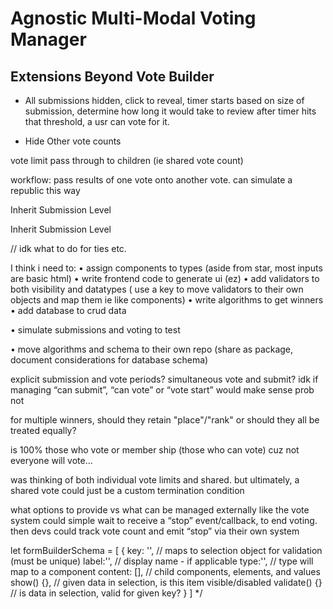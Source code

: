 # Agnostic Multi-Modal Voting Manager


## Extensions Beyond Vote Builder
  - All submissions hidden, click to reveal, timer starts
  based on size of submission, determine how long it would take to review
  after timer hits that threshold, a usr can vote for it.

  - Hide Other vote counts

  vote limit pass through to children (ie shared vote count)

  workflow: pass results of one vote onto another vote. can simulate a republic this way
  <Collapse title="Edit Level">
    <p>Inherit Submission Level</p>
  </Collapse>

  <Collapse title="Comment Level">
    <p>Inherit Submission Level</p>
  </Collapse>


  // idk what to do for ties etc.



I think i need to:
  • assign components to types (aside from star, most inputs are basic html)
  • write frontend code to generate ui (ez)
  • add validators to both visibility and datatypes ( use a key to move validators to their own objects and map them ie like components)
  • write algorithms to get winners
  • add database to crud data

  • simulate submissions and voting to test

  • move algorithms and schema to their own repo (share as package, document considerations for database schema) 


explicit submission and vote periods? simultaneous vote and submit?
idk if managing “can submit”, “can vote” or “vote start” would make sense
prob not

for multiple winners, should they retain "place"/"rank" or should they all be treated equally?

is 100% those who vote or member ship (those who can vote)
cuz not everyone will vote...


was thinking of both individual vote limits and shared. 
but ultimately, a shared vote could just be a custom termination condition


what options to provide vs what can be managed externally
like the vote system could simple wait to receive a “stop” event/callback, to end voting.
then devs could track vote count and emit “stop” via their own system


let formBuilderSchema = [
  {
    key: '',  // maps to selection object for validation (must be unique)
    label:'', // display name - if applicable
    type:'',  // type will map to a component
    content: [], // child components, elements, and values
    show() {},  // given data in selection, is this item visible/disabled
    validate() {}  // is data in selection, valid for given key?
  }
]
*/
